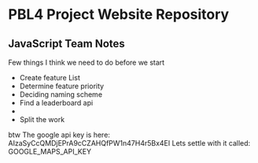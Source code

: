 # PBL4 Project Website Repository

## JavaScript Team Notes
Few things I think we need to do before we start
 + Create feature List
 + Determine feature priority
 + Deciding naming scheme
 + Find a leaderboard api
 + 
 + Split the work

btw The google api key is here: AIzaSyCcQMDjEPrA9cCZAHQfPW1n47H4r5Bx4EI
Lets settle with it called: GOOGLE_MAPS_API_KEY